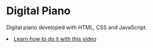 # Digital Piano

Digital piano developed with HTML, CSS and JavaScript.

<li><a href="https://youtu.be/Mv1ZYpo8q4g" target="_blank">Learn how to do it with this video</a></li>